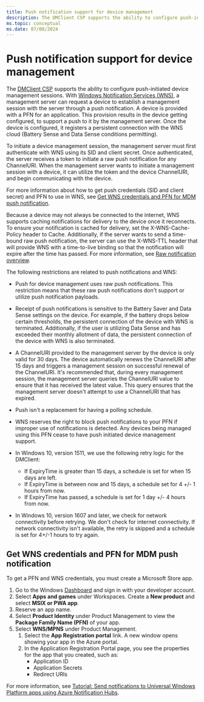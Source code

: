 ```yaml
---
title: Push notification support for device management
description: The DMClient CSP supports the ability to configure push-initiated device management sessions.
ms.topic: conceptual
ms.date: 07/08/2024
---
```


# Push notification support for device management

The [DMClient CSP](mdm/dmclient-csp.md) supports the ability to configure push-initiated device management sessions. With [Windows Notification Services (WNS)](/windows/apps/design/shell/tiles-and-notifications/windows-push-notification-services--wns--overview), a management server can request a device to establish a management session with the server through a push notification. A device is provided with a PFN for an application. This provision results in the device getting configured, to support a push to it by the management server. Once the device is configured, it registers a persistent connection with the WNS cloud (Battery Sense and Data Sense conditions permitting).

To initiate a device management session, the management server must first authenticate with WNS using its SID and client secret. Once authenticated, the server receives a token to initiate a raw push notification for any ChannelURI. When the management server wants to initiate a management session with a device, it can utilize the token and the device ChannelURI, and begin communicating with the device.

For more information about how to get push credentials (SID and client secret) and PFN to use in WNS, see [Get WNS credentials and PFN for MDM push notification](#get-wns-credentials-and-pfn-for-mdm-push-notification).

Because a device may not always be connected to the internet, WNS supports caching notifications for delivery to the device once it reconnects. To ensure your notification is cached for delivery, set the X-WNS-Cache-Policy header to Cache. Additionally, if the server wants to send a time-bound raw push notification, the server can use the X-WNS-TTL header that will provide WNS with a time-to-live binding so that the notification will expire after the time has passed. For more information, see [Raw notification overview](/windows/apps/design/shell/tiles-and-notifications/raw-notification-overview).

The following restrictions are related to push notifications and WNS:

- Push for device management uses raw push notifications. This restriction means that these raw push notifications don't support or utilize push notification payloads.
- Receipt of push notifications is sensitive to the Battery Saver and Data Sense settings on the device. For example, if the battery drops below certain thresholds, the persistent connection of the device with WNS is terminated. Additionally, if the user is utilizing Data Sense and has exceeded their monthly allotment of data, the persistent connection of the device with WNS is also terminated.
- A ChannelURI provided to the management server by the device is only valid for 30 days. The device automatically renews the ChannelURI after 15 days and triggers a management session on successful renewal of the ChannelURI. It's recommended that, during every management session, the management server queries the ChannelURI value to ensure that it has received the latest value. This query ensures that the management server doesn't attempt to use a ChannelURI that has expired.
- Push isn't a replacement for having a polling schedule.
- WNS reserves the right to block push notifications to your PFN if improper use of notifications is detected. Any devices being managed using this PFN cease to have push initiated device management support.

- In Windows 10, version 1511, we use the following retry logic for the DMClient:

  - If ExpiryTime is greater than 15 days, a schedule is set for when 15 days are left.
  - If ExpiryTime is between now and 15 days, a schedule set for 4 +/- 1 hours from now.
  - If ExpiryTime has passed, a schedule is set for 1 day +/- 4 hours from now.

- In Windows 10, version 1607 and later, we check for network connectivity before retrying. We don't check for internet connectivity. If network connectivity isn't available, the retry is skipped and a schedule is set for 4+/-1 hours to try again.

## Get WNS credentials and PFN for MDM push notification

To get a PFN and WNS credentials, you must create a Microsoft Store app.

1. Go to the Windows [Dashboard](https://dev.windows.com/en-US/dashboard) and sign in with your developer account.
1. Select **Apps and games** under Workspaces. Create a **New product** and select **MSIX or PWA app**.
1. Reserve an app name.
1. Select **Product Identity** under Product Management to view the **Package Family Name (PFN)** of your app.
1. Select **WNS/MPNS** under Product Management.
   1. Select the **App Registration portal** link. A new window opens showing your app in the Azure portal.
   1. In the Application Registration Portal page, you see the properties for the app that you created, such as:
      - Application ID
      - Application Secrets
      - Redirect URIs

For more information, see [Tutorial: Send notifications to Universal Windows Platform apps using Azure Notification Hubs](/azure/notification-hubs/notification-hubs-windows-store-dotnet-get-started-wns-push-notification).
